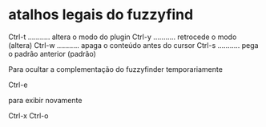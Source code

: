 # atalhos legais do fuzzyfind

  Ctrl-t ........... altera o modo do plugin
  Ctrl-y ........... retrocede o modo (altera)
  Ctrl-w ........... apaga o conteúdo antes do cursor
  Ctrl-s ........... pega o padrão anterior (padrão)

  Para ocultar a complementação do fuzzyfinder
  temporariamente

  Ctrl-e

  para exibir novamente

  Ctrl-x Ctrl-o
